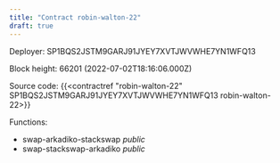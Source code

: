 ```yaml
---
title: "Contract robin-walton-22"
draft: true
---
```

Deployer: SP1BQS2JSTM9GARJ91JYEY7XVTJWVWHE7YN1WFQ13


 



Block height: 66201 (2022-07-02T18:16:06.000Z)

Source code: {{<contractref "robin-walton-22" SP1BQS2JSTM9GARJ91JYEY7XVTJWVWHE7YN1WFQ13 robin-walton-22>}}

Functions:

* swap-arkadiko-stackswap _public_
* swap-stackswap-arkadiko _public_
